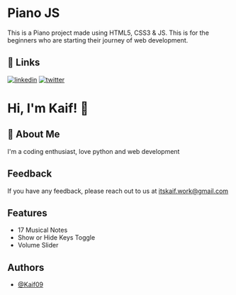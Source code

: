 
# Piano JS

This is a Piano project made using HTML5, CSS3 & JS. This is for the beginners who are starting their journey of web development.


## 🔗 Links

[![linkedin](https://img.shields.io/badge/linkedin-0A66C2?style=for-the-badge&logo=linkedin&logoColor=white)](https://www.linkedin.com/in/kaifkazi/)
[![twitter](https://img.shields.io/badge/twitter-1DA1F2?style=for-the-badge&logo=twitter&logoColor=white)](https://twitter.com/__Kaif___)


# Hi, I'm Kaif! 👋


## 🚀 About Me
I'm a coding enthusiast, love python and web development


## Feedback

If you have any feedback, please reach out to us at itskaif.work@gmail.com


## Features

- 17 Musical Notes
- Show or Hide Keys Toggle
- Volume Slider


## Authors

- [@Kaif09](https://github.com/Kaif09)

